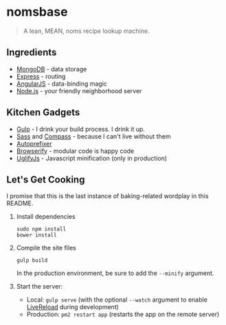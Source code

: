 nomsbase
========

> A lean, MEAN, noms recipe lookup machine.

## Ingredients

* [MongoDB](http://www.mongodb.org/) - data storage
* [Express](http://expressjs.com/) - routing
* [AngularJS](https://angularjs.org/) - data-binding magic
* [Node.js](http://nodejs.org/) - your friendly neighborhood server

## Kitchen Gadgets

* [Gulp](http://gulpjs.com/) - I drink your build process. I drink it up.
* [Sass](http://sass-lang.com/) and [Compass](http://compass-style.org/) - because I can't live without them
* [Autoprefixer](https://github.com/postcss/autoprefixer) 
* [Browserify](http://browserify.org/) - modular code is happy code
* [UglifyJs](https://github.com/mishoo/UglifyJS) - Javascript minification (only in production)

## Let's Get Cooking

I promise that this is the last instance of baking-related wordplay in this README.

1. Install dependencies
	```
	sudo npm install
	bower install
	```

2. Compile the site files
	```
	gulp build
	```

	In the production environment, be sure to add the `--minify` argument.

3. Start the server:
	* Local: `gulp serve` (with the optional `--watch` argument to enable [LiveReload](https://chrome.google.com/webstore/detail/livereload/jnihajbhpnppcggbcgedagnkighmdlei?hl=en) during development)
	* Production: `pm2 restart app` (restarts the app on the remote server)
